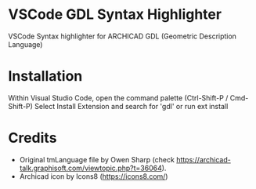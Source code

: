 # VSCode GDL Syntax Highlighter
VSCode Syntax highlighter for ARCHICAD GDL (Geometric Description Language)

# Installation
Within Visual Studio Code, open the command palette (Ctrl-Shift-P / Cmd-Shift-P)
Select Install Extension and search for 'gdl' or run ext install 

# Credits
* Original tmLanguage file by Owen Sharp (check https://archicad-talk.graphisoft.com/viewtopic.php?t=36064).
* Archicad icon by Icons8 (https://icons8.com/)
